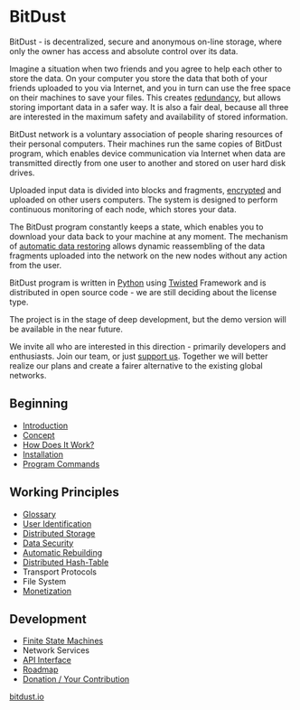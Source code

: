 # BitDust

BitDust - is decentralized, secure and anonymous on-line storage, where only the owner has access and absolute control over its data.

Imagine a situation when two friends and you agree to help each other to store the data. On your computer you store the data that both of your friends uploaded to you via Internet, and you in turn can use the free space on their machines to save your files. This creates [redundancy](storage.md), but allows storing important data in a safer way. It is also a fair deal, because all three are interested in the maximum safety and availability of stored information.

BitDust network is a voluntary association of people sharing resources of their personal computers. Their machines run the same copies of BitDust program, which enables device communication via Internet when data are transmitted directly from one user to another and stored on user hard disk drives. 

Uploaded input data is divided into blocks and fragments, [encrypted](security.md) and uploaded on other users computers. The system is designed to perform continuous monitoring of each node, which stores your data.

The BitDust program constantly keeps a state, which enables you to download your data back to your machine at any moment. The mechanism of [automatic data restoring](rebuilding.md) allows dynamic reassembling of the data fragments uploaded into the network on the new nodes without any action from the user. 

BitDust program is written in [Python](http://python.org) using [Twisted](http://twistedmatrix.com/) Framework and is distributed in open source code - we are still deciding about the license type. 

The project is in the stage of deep development, but the demo version will be available in the near future. 

We invite all who are interested in this direction - primarily developers and enthusiasts. Join our team, or just [support us](donate.md). Together we will better realize our plans and create a fairer alternative to the existing global networks.


## Beginning

+ [Introduction](intro.md)
+ [Concept](concept.md)
+ [How Does It Work?](principle.md)
+ [Installation](install.md)
+ [Program Commands](commands.md)


## Working Principles

+ [Glossary](glossary.md)
+ [User Identification](identities.md)
+ [Distributed Storage](storage.md)
+ [Data Security](security.md)
+ [Automatic Rebuilding](rebuilding.md)
+ [Distributed Hash-Table](dht.md)
+ Transport Protocols
+ File System
+ [Monetization](monetization.md)


## Development

+ [Finite State Machines](automats.md)
+ Network Services
+ [API Interface](api.md)
+ [Roadmap](roadmap.md)
+ [Donation / Your Contribution](donate.md)


[bitdust.io](http://bitdust.io)
